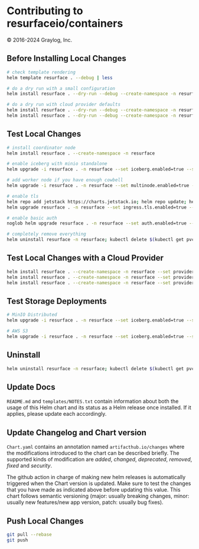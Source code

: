 # Contributing to resurfaceio/containers
&copy; 2016-2024 Graylog, Inc.

## Before Installing Local Changes

```bash
# check template rendering
helm template resurface . --debug | less

# do a dry run with a small configuration
helm install resurface . --dry-run --debug --create-namespace -n resurface --set custom.config.dbheap=3 --set custom.config.dbsize=3 --set custom.config.shardsize=1 --set custom.resources.cpu=3 --set custom.resources.memory=7

# do a dry run with cloud provider defaults
helm install resurface . --dry-run --debug --create-namespace -n resurface --set provider=azure
helm install resurface . --dry-run --debug --create-namespace -n resurface --set provider=aws
```

## Test Local Changes

```bash
# install coordinator node
helm install resurface . --create-namespace -n resurface

# enable iceberg with minio standalone
helm upgrade -i resurface . -n resurface --set iceberg.enabled=true --set minio.enabled=true --set minio.mode=standalone --set minio.replicas=1 --set minio.rootUser=minio --set minio.rootPassword=minio123 --set minio.ingress.expose=true --reuse-values

# add worker node if you have enough cowbell
helm upgrade -i resurface . -n resurface --set multinode.enabled=true --set multinode.workers=1 --reuse-values

# enable tls
helm repo add jetstack https://charts.jetstack.io; helm repo update; helm install cert-manager jetstack/cert-manager -n resurface --version v1.13.3 --set installCRDs=true --set prometheus.enabled=false
helm upgrade resurface . -n resurface --set ingress.tls.enabled=true --set ingress.tls.autoissue.enabled=true --set ingress.tls.autoissue.email=rob@resurface.io --set ingress.tls.host=radware4 --reuse-values

# enable basic auth
noglob helm upgrade resurface . -n resurface --set auth.enabled=true --set auth.basic.enabled=true --set auth.basic.credentials[0].username=rob --set auth.basic.credentials[0].password=blah1234 --reuse-values

# completely remove everything
helm uninstall resurface -n resurface; kubectl delete $(kubectl get pvc -n resurface -o name) -n resurface; helm uninstall cert-manager -n resurface; kubectl delete namespace resurface; kubectl delete clusterrole kubernetes-ingress; kubectl delete clusterrolebinding kubernetes-ingress; kubectl delete ingressclass haproxy
```

## Test Local Changes with a Cloud Provider

```bash
helm install resurface . --create-namespace -n resurface --set provider=azure
helm install resurface . --create-namespace -n resurface --set provider=aws
helm install resurface . --create-namespace -n resurface --set provider=gcp
```

## Test Storage Deployments

```bash
# MinIO Distributed
helm upgrade -i resurface . -n resurface --set iceberg.enabled=true --set minio.enabled=true --set minio.mode=distributed --set minio.replicas=4 --set minio.rootUser=minio --set minio.rootPassword=minio123  --set minio.ingress.expose=true --reuse-values

# AWS S3
helm upgrade -i resurface . -n resurface --set iceberg.enabled=true --set iceberg.s3.enabled=true --set iceberg.s3.bucketname=iceberg.resurface --set iceberg.s3.aws.region=us-west-2 --set iceberg.s3.aws.accesskey=<AWS-ACCESS-KEY> --set iceberg.s3.aws.secretkey=<AWS-SECRET-KEY> --reuse-values
```

## Uninstall

```bash
helm uninstall resurface -n resurface; kubectl delete $(kubectl get pvc -n resurface -o name) -n resurface; helm uninstall cert-manager -n resurface; kubectl delete namespace resurface; kubectl delete clusterrole kubernetes-ingress; kubectl delete clusterrolebinding kubernetes-ingress; kubectl delete ingressclass haproxy
```

## Update Docs

`README.md` and `templates/NOTES.txt` contain information about both the usage of this Helm chart and its status as a Helm release once installed. If it applies, please update each accordingly.

## Update Changelog and Chart version

`Chart.yaml` contains an annotation named `artifacthub.io/changes` where the modifications introduced to the chart can be described briefly. The supported kinds of modification are *added*, *changed*, *deprecated*, *removed*, *fixed* and *security*.

The github action in charge of making new helm releases is automatically triggered when the Chart version is updated. Make sure to test the changes that you have made as indicated above before updating this value. This chart follows semantic versioning (major: usually breaking changes, minor: usually new features/new app version, patch: usually bug fixes).

## Push Local Changes

```bash
git pull --rebase
git push
```
